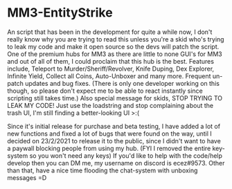 # MM3-EntityStrike
An script that has been in the development for quite a while now, I don't really know why you are trying to read this unless you're a skid who's trying to leak my code and make it open source so the devs will patch the script. One of the premium hubs for MM3 as there are little to none GUI's for MM3 and out of all of them, I could proclaim that this hub is the best. Features include, Teleport to Murder/Sheriff/Revolver, Knife Duping, Dex Explorer, Infinite Yield, Collect all Coins, Auto-Unboxer and many more. Frequent un-patch updates and bug fixes. (There is only one developer working on this though, so please don't expect me to be able to react instantly since scripting still takes time.) Also special message for skids, STOP TRYING TO LEAK MY CODE! Just use the loadstring and stop complaining about the trash UI, I'm still finding a better-looking UI >:(

Since it's initial release for purchase and beta testing, I have added a lot of new functions and fixed a lot of bugs that were found on the way, until I decided on 23/2/2021 to release it to the public, since I didn't want to have a paywall blocking people from using my hub. (FYI I removed the entire key-system so you won't need any keys) If you'd like to help with the code/help develop then you can DM me, my username on discord is ecez#9573. Other than that, have a nice time flooding the chat-system with unboxing messages =D
